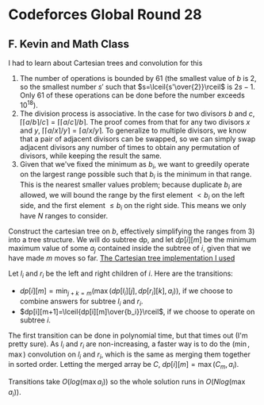 # Codeforces Global Round 28

## F. Kevin and Math Class
I had to learn about Cartesian trees and convolution for this

1) The number of operations is bounded by $61$ (the smallest value of $b$ is $2$, so the smallest number $s'$ such that $s=\lceil{s'\over{2}}\rceil$ is $2s-1$. Only 61 of these operations can be done before the number exceeds $10^{18}$).
2) The division process is associative. In the case for two divisors $b$ and $c$, $\lceil{\lceil{a/b}\rceil/c}\rceil=\lceil{\lceil{a/c}\rceil/b}\rceil$. The proof comes from that for any two divisors $x$ and $y$, $\lceil{\lceil{a/x}\rceil/y}\rceil=\lceil{a/x/y}\rceil$. To generalize to multiple divisors, we know that a pair of adjacent divisors can be swapped, so we can simply swap adjacent divisors any number of times to obtain any permutation of divisors, while keeping the result the same.
3) Given that we've fixed the minimum as $b_i$, we want to greedily operate on the largest range possible such that $b_i$ is the minimum in that range. This is the nearest smaller values problem; because duplicate $b_i$ are allowed, we will bound the range by the first element $<b_i$ on the left side, and the first element $\le{b_i}$ on the right side. This means we only have $N$ ranges to consider.

Construct the cartesian tree on $b$, effectively simplifying the ranges from 3) into a tree structure. We will do subtree dp, and let $dp[i][m]$ be the minimum maximum value of some $a_j$ contained inside the subtree of $i$, given that we have made $m$ moves so far. [The Cartesian tree implementation I used](https://en.oi-wiki.org/ds/cartesian-tree/)

Let $l_i$ and $r_i$ be the left and right children of $i$. Here are the transitions:
 - $dp[i][m]=\min_{j+k=m}(\max(dp[l_i][j],dp[r_i][k],a_i))$, if we choose to combine answers for subtree $l_i$ and $r_i$.
 - $dp[i][m+1]=\lceil{dp[i][m]\over{b_i}}\rceil$, if we choose to operate on subtree $i$.

The first transition can be done in polynomial time, but that times out (I'm pretty sure). As $l_i$ and $r_i$ are non-increasing, a faster way is to do the $(\min,\max)$ convolution on $l_i$ and $r_i$, which is the same as merging them together in sorted order. Letting the merged array be $C$, $dp[i][m]=\max(C_m,a_i)$.

Transitions take $O(log(\max{a_i}))$ so the whole solution runs in $O(Nlog(\max{a_i}))$.